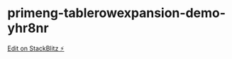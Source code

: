 # primeng-tablerowexpansion-demo-yhr8nr

[Edit on StackBlitz ⚡️](https://stackblitz.com/edit/primeng-tablerowexpansion-demo-yhr8nr)